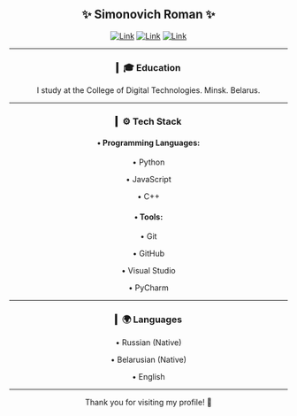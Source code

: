 
<div align="center">
  
  <h2>✨ Simonovich Roman ✨</h2>
  
</div>

<div align="center">
  
[![Link](https://img.shields.io/badge/discord-blue?style=for-the-badge&color=%2300b2ff)](https://discordapp.com/users/roma09099/) 
  [![Link](https://img.shields.io/badge/github-DIONISIU_BROVKA-blue?style=for-the-badge&color=%234925bb)](mailto:dev.dionisiu.brovka@gmail.com)
  [![Link](https://img.shields.io/badge/email-dev.rozetka%40gmail.com-green?style=for-the-badge)](mailto:dev.rozetka33376@gmail.com)
  
--- 

### ▎🎓 Education

I study at the College of Digital Technologies. Minsk. Belarus.

---

### ▎⚙️ Tech Stack

#### • Programming Languages:

  • Python

  • JavaScript

  • C++

#### • Tools:

  • Git

  • GitHub

  • Visual Studio

  • PyCharm

---

### ▎🌍 Languages

• Russian (Native)

• Belarusian (Native)

• English

---

Thank you for visiting my profile! 🚀

